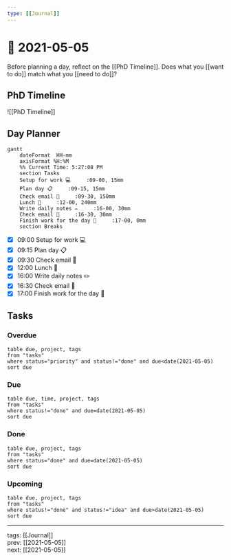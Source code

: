 ```yaml
---
type: [[Journal]]
---
```


# 📆 2021-05-05

Before planning a day, reflect on the [[PhD Timeline]]. Does what you [[want to do]] match what you [[need to do]]?

## PhD Timeline

![[PhD Timeline]]

## Day Planner
```mermaid
gantt
    dateFormat  HH-mm
    axisFormat %H:%M
    %% Current Time: 5:27:08 PM
    section Tasks
    Setup for work 💻     :09-00, 15mm
    Plan day 📋     :09-15, 15mm
    Check email 📧     :09-30, 150mm
    Lunch 🍙     :12-00, 240mm
    Write daily notes ✏️     :16-00, 30mm
    Check email 📧     :16-30, 30mm
    Finish work for the day 🎉     :17-00, 0mm
    section Breaks

```

- [x] 09:00 Setup for work 💻
- [x] 09:15 Plan day 📋
- [x] 09:30 Check email 📧
- [x] 12:00 Lunch 🍙
- [x] 16:00 Write daily notes ✏️
- [x] 16:30 Check email 📧
- [x] 17:00 Finish work for the day 🎉

## Tasks

### Overdue

```dataview
table due, project, tags
from "tasks"
where status="priority" and status!="done" and due<date(2021-05-05)
sort due
```


### Due

```dataview
table due, time, project, tags
from "tasks"
where status!="done" and due=date(2021-05-05)
sort due
```

### Done

```dataview
table due, project, tags
from "tasks"
where status="done" and due=date(2021-05-05)
sort due
```

### Upcoming

```dataview
table due, project, tags
from "tasks"
where status!="done" and status!="idea" and due>date(2021-05-05)
sort due
```

---

tags: [[Journal]]  
prev: [[2021-05-05]]  
next: [[2021-05-05]]  